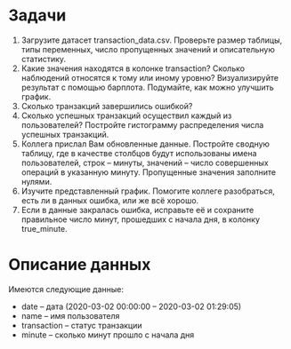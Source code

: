 # Задачи
1. Загрузите датасет transaction_data.csv. Проверьте размер таблицы, типы переменных, число пропущенных значений и описательную статистику.
2. Какие значения находятся в колонке transaction? Сколько наблюдений относятся к тому или иному уровню? Визуализируйте результат с помощью барплота. Подумайте, как можно улучшить график.
3. Сколько транзакций завершились ошибкой?
4. Сколько успешных транзакций осуществил каждый из пользователей? Постройте гистограмму распределения числа успешных транзакций.
5. Коллега прислал Вам обновленные данные. Постройте сводную таблицу, где в качестве столбцов будут использованы имена пользователей, строк – минуты, значений – число совершенных операций в указанную минуту. Пропущенные значения заполните нулями.
6. Изучите представленный график. Помогите коллеге разобраться,  есть ли в данных ошибка, или же всё хорошо.
7. Если в данные закралась ошибка, исправьте её и сохраните правильное число минут, прошедших с начала дня, в колонку true_minute.

# Описание данных

Имеются следующие данные:

* date – дата (2020-03-02 00:00:00 – 2020-03-02 01:29:05)
* name – имя пользователя
* transaction – статус транзакции
* minute – сколько минут прошло с начала дня